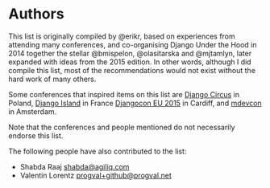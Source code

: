 # Authors

This list is originally compiled by @erikr, based on experiences from attending many conferences, and co-organising Django Under the Hood in 2014 together the stellar @bmispelon, @olasitarska and @mjtamlyn, later expanded with ideas from the 2015 edition. In other words, although I did compile this list, most of the recommendations would not exist without the hard work of many others.

Some conferences that inspired items on this list are [Django Circus](http://love.djangocircus.com) in Poland, [Django Island](http://2014.djangocon.eu) in France [Djangocon EU 2015](http://2015.djangocon.eu) in Cardiff, and [mdevcon](http://mdevcon.com) in Amsterdam.

Note that the conferences and people mentioned do not necessarily endorse this list.

The following people have also contributed to the list:

- Shabda Raaj <shabda@agiliq.com>
- Valentin Lorentz <progval+github@progval.net>
